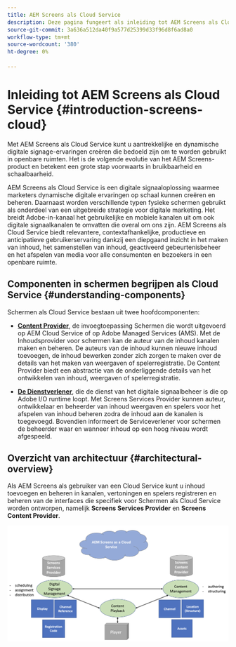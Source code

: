 ```yaml
---
title: AEM Screens als Cloud Service
description: Deze pagina fungeert als inleiding tot AEM Screens als Cloud Service.
source-git-commit: 3a636a512da40f9a577d25399d33f96d8f6ad8a0
workflow-type: tm+mt
source-wordcount: '380'
ht-degree: 0%

---
```



# Inleiding tot AEM Screens als Cloud Service {#introduction-screens-cloud}

Met AEM Screens als Cloud Service kunt u aantrekkelijke en dynamische digitale signage-ervaringen creëren die bedoeld zijn om te worden gebruikt in openbare ruimten. Het is de volgende evolutie van het AEM Screens-product en betekent een grote stap voorwaarts in bruikbaarheid en schaalbaarheid.

AEM Screens als Cloud Service is een digitale signaaloplossing waarmee marketers dynamische digitale ervaringen op schaal kunnen creëren en beheren. Daarnaast worden verschillende typen fysieke schermen gebruikt als onderdeel van een uitgebreide strategie voor digitale marketing. Het breidt Adobe-in-kanaal het gebruikelijke en mobiele kanalen uit om ook digitale signaalkanalen te omvatten die overal om ons zijn. AEM Screens als Cloud Service biedt relevantere, contextafhankelijke, productieve en anticipatieve gebruikerservaring dankzij een diepgaand inzicht in het maken van inhoud, het samenstellen van inhoud, geactiveerd gebeurtenisbeheer en het afspelen van media voor alle consumenten en bezoekers in een openbare ruimte.

## Componenten in schermen begrijpen als Cloud Service {#understanding-components}

Schermen als Cloud Service bestaan uit twee hoofdcomponenten:

* **[Content Provider](https://experienceleague.adobe.com/docs/experience-manager-cloud-service/screens-as-cloud-service/configure-screens-cloud/using-screens-content-provider.html?lang=en)**, de invoegtoepassing Schermen die wordt uitgevoerd op AEM Cloud Service of op Adobe Managed Services (AMS). Met de Inhoudsprovider voor schermen kan de auteur van de inhoud kanalen maken en beheren. De auteurs van de inhoud kunnen nieuwe inhoud toevoegen, de inhoud bewerken zonder zich zorgen te maken over de details van het maken van weergaven of spelerregistratie. De Content Provider biedt een abstractie van de onderliggende details van het ontwikkelen van inhoud, weergaven of spelerregistratie.

* **[De Dienstverlener](https://experienceleague.adobe.com/docs/experience-manager-cloud-service/screens-as-cloud-service/configure-screens-cloud/navigating-to-screens-services-provider.html?lang=en)**, die de dienst van het digitale signaalbeheer is die op Adobe I/O runtime loopt. Met Screens Services Provider kunnen auteur, ontwikkelaar en beheerder van inhoud weergaven en spelers voor het afspelen van inhoud beheren zodra de inhoud aan de kanalen is toegevoegd. Bovendien informeert de Serviceverlener voor schermen de beheerder waar en wanneer inhoud op een hoog niveau wordt afgespeeld.


## Overzicht van architectuur {#architectural-overview}

Als AEM Screens als gebruiker van een Cloud Service kunt u inhoud toevoegen en beheren in kanalen, vertoningen en spelers registreren en beheren van de interfaces die specifiek voor Schermen als Cloud Service worden ontworpen, namelijk **Screens Services Provider** en **Screens Content Provider**.

![afbeelding](/help/screens-cloud/assets/architecture-screenscloud.png)

